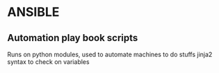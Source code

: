 # ANSIBLE
## Automation play book scripts
Runs on python modules, used to automate machines to do stuffs
jinja2 syntax to check on variables
